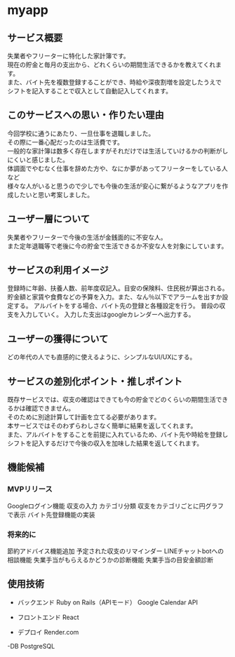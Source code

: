# myapp
## サービス概要
失業者やフリーターに特化した家計簿です。  
現在の貯金と毎月の支出から、どれくらいの期間生活できるかを教えてくれます。  
また、バイト先を複数登録することができ、時給や深夜割増を設定したうえで  
シフトを記入することで収入として自動記入してくれます。  

## このサービスへの思い・作りたい理由
今回学校に通うにあたり、一旦仕事を退職しました。  
その際に一番心配だったのは生活費です。  
一般的な家計簿は数多く存在しますがそれだけでは生活していけるかの判断がしにくいと感じました。  
体調面でやむなく仕事を辞めた方や、なにか夢があってフリーターをしている人など  
様々な人がいると思うので少しでも今後の生活が安心に繋がるようなアプリを作成したいと思い考案しました。  

## ユーザー層について
失業者やフリーターで今後の生活が金銭面的に不安な人。  
また定年退職等で老後に今の貯金で生活できるか不安な人を対象にしています。  

## サービスの利用イメージ
登録時に年齢、扶養人数、前年度収記入。目安の保険料、住民税が算出される。
貯金額と家賃や食費などの予算を入力。また、なん％以下でアラームを出すか設定する。
アルバイトをする場合、バイト先の登録と各種設定を行う。
普段の収支を入力していく。
入力した支出はgoogleカレンダーへ出力する。

## ユーザーの獲得について
どの年代の人でも直感的に使えるように、シンプルなUI/UXにする。

## サービスの差別化ポイント・推しポイント
既存サービスでは、収支の確認はできても今の貯金でどのくらいの期間生活できるかは確認できません。  
そのために別途計算して計画を立てる必要があります。  
本サービスではそのわずらわしさなく簡単に結果を返してくれます。  
また、アルバイトをすることを前提に入れているため、バイト先や時給を登録し  
シフトを記入するだけで今後の収入を加味した結果を返してくれます。  

## 機能候補
### MVPリリース
Googleログイン機能
収支の入力
カテゴリ分類
収支をカテゴリごとに円グラフで表示
バイト先登録機能の実装


### 将来的に
節約アドバイス機能追加
予定された収支のリマインダー
LINEチャットbotへの相談機能
失業手当がもらえるかどうかの診断機能
失業手当の目安金額診断

## 使用技術
- バックエンド
Ruby on Rails（APIモード）
Google Calendar API

- フロントエンド
React

- デプロイ
Render.com

-DB
PostgreSQL
